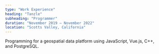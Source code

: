 ```yaml
---
type: "Work Experience"
heading: "Tanzle"
subheading: "Programmer"
duration: "November 2019 – November 2022"
location: "Scotts Valley, California"
---
```


Programming for a geospatial data platform using JavaScript, Vue.js, C++, and PostgreSQL.
